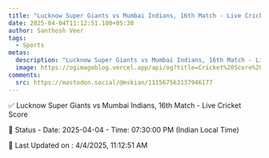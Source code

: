 ```yaml
---
title: "Lucknow Super Giants vs Mumbai Indians, 16th Match - Live Cricket Score"
date: 2025-04-04T11:12:51.100+05:30
author: Santhosh Veer
tags:
  - Sports
metas:
  description: "Lucknow Super Giants vs Mumbai Indians, 16th Match - Live Cricket Score - Date: 2025-04-04 - Time: 07:30:00 PM (Indian Local Time)"
  image: https://ogimageblog.vercel.app/api/og?title=Cricket%20Score%20%F0%9F%8F%8F
comments:
  src: https://mastodon.social/@mskian/111567563137946177
---
```


✅ Lucknow Super Giants vs Mumbai Indians, 16th Match - Live Cricket Score

📑 Status - Date: 2025-04-04 - Time: 07:30:00 PM (Indian Local Time)

<!--more-->

📝 Last Updated on : 4/4/2025, 11:12:51 AM
